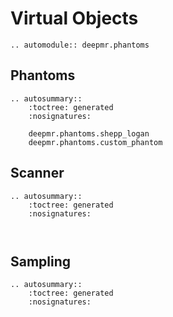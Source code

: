 # Virtual Objects

```{eval-rst}
.. automodule:: deepmr.phantoms
```

## Phantoms
```{eval-rst}
.. autosummary::
	:toctree: generated
	:nosignatures:
	
	deepmr.phantoms.shepp_logan
    deepmr.phantoms.custom_phantom
```

## Scanner

```
.. autosummary::
	:toctree: generated
	:nosignatures:
	
	
```

## Sampling

```
.. autosummary::
	:toctree: generated
	:nosignatures:
	
	
```
